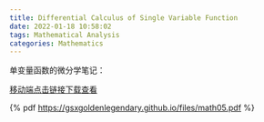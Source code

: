 ```yaml
---
title: Differential Calculus of Single Variable Function
date: 2022-01-18 10:58:02
tags: Mathematical Analysis 
categories: Mathematics 
---
```


单变量函数的微分学笔记：

<!--more-->

[移动端点击链接下载查看](https://gsxgoldenlegendary.github.io/files/math05.pdf)

{% pdf https://gsxgoldenlegendary.github.io/files/math05.pdf %}
